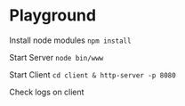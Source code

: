 # Playground
Install node modules
`npm install`

Start Server
`node bin/www`

Start Client
`cd client & http-server -p 8080`

Check logs on client